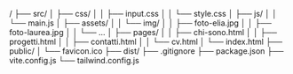 /
├── src/
│   ├── css/
│   │   ├── input.css
│   │   └── style.css
│   ├── js/
│   │   └── main.js
│   ├── assets/
│   │   └── img/
│   │       ├── foto-elia.jpg
│   │       ├── foto-laurea.jpg
│   │       └── ...
│   ├── pages/
│   │   ├── chi-sono.html
│   │   ├── progetti.html
│   │   ├── contatti.html
│   │   └── cv.html
│   └── index.html
├── public/
│   └── favicon.ico
├── dist/
├── .gitignore
├── package.json
├── vite.config.js
└── tailwind.config.js